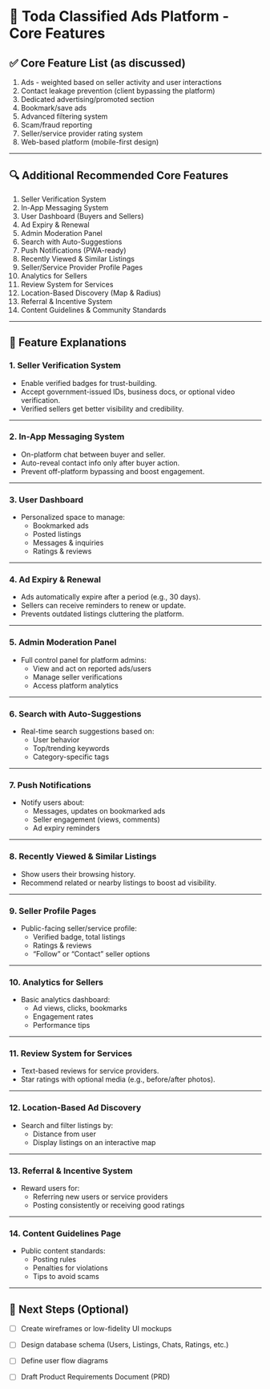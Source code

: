 # 🛒 Toda Classified Ads Platform - Core Features

## ✅ Core Feature List (as discussed)

1. Ads - weighted based on seller activity and user interactions  
2. Contact leakage prevention (client bypassing the platform)  
3. Dedicated advertising/promoted section  
4. Bookmark/save ads  
5. Advanced filtering system  
6. Scam/fraud reporting  
7. Seller/service provider rating system  
8. Web-based platform (mobile-first design)

---

## 🔍 Additional Recommended Core Features

1. Seller Verification System  
2. In-App Messaging System  
3. User Dashboard (Buyers and Sellers)  
4. Ad Expiry & Renewal  
5. Admin Moderation Panel  
6. Search with Auto-Suggestions  
7. Push Notifications (PWA-ready)  
8. Recently Viewed & Similar Listings  
9. Seller/Service Provider Profile Pages  
10. Analytics for Sellers  
11. Review System for Services  
12. Location-Based Discovery (Map & Radius)  
13. Referral & Incentive System  
14. Content Guidelines & Community Standards

---

## 📘 Feature Explanations

### 1. Seller Verification System
- Enable verified badges for trust-building.
- Accept government-issued IDs, business docs, or optional video verification.
- Verified sellers get better visibility and credibility.

---

### 2. In-App Messaging System
- On-platform chat between buyer and seller.
- Auto-reveal contact info only after buyer action.
- Prevent off-platform bypassing and boost engagement.

---

### 3. User Dashboard
- Personalized space to manage:
  - Bookmarked ads
  - Posted listings
  - Messages & inquiries
  - Ratings & reviews

---

### 4. Ad Expiry & Renewal
- Ads automatically expire after a period (e.g., 30 days).
- Sellers can receive reminders to renew or update.
- Prevents outdated listings cluttering the platform.

---

### 5. Admin Moderation Panel
- Full control panel for platform admins:
  - View and act on reported ads/users
  - Manage seller verifications
  - Access platform analytics

---

### 6. Search with Auto-Suggestions
- Real-time search suggestions based on:
  - User behavior
  - Top/trending keywords
  - Category-specific tags

---

### 7. Push Notifications
- Notify users about:
  - Messages, updates on bookmarked ads
  - Seller engagement (views, comments)
  - Ad expiry reminders

---

### 8. Recently Viewed & Similar Listings
- Show users their browsing history.
- Recommend related or nearby listings to boost ad visibility.

---

### 9. Seller Profile Pages
- Public-facing seller/service profile:
  - Verified badge, total listings
  - Ratings & reviews
  - “Follow” or “Contact” seller options

---

### 10. Analytics for Sellers
- Basic analytics dashboard:
  - Ad views, clicks, bookmarks
  - Engagement rates
  - Performance tips

---

### 11. Review System for Services
- Text-based reviews for service providers.
- Star ratings with optional media (e.g., before/after photos).

---

### 12. Location-Based Ad Discovery
- Search and filter listings by:
  - Distance from user
  - Display listings on an interactive map

---

### 13. Referral & Incentive System
- Reward users for:
  - Referring new users or service providers
  - Posting consistently or receiving good ratings

---

### 14. Content Guidelines Page
- Public content standards:
  - Posting rules
  - Penalties for violations
  - Tips to avoid scams

---

## 🚀 Next Steps (Optional)
- [ ] Create wireframes or low-fidelity UI mockups  
- [ ] Design database schema (Users, Listings, Chats, Ratings, etc.)  
- [ ] Define user flow diagrams  
- [ ] Draft Product Requirements Document (PRD)

